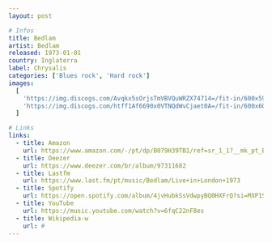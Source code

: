 ```yaml
---
layout: post

# Infos
title: Bedlam
artist: Bedlam
released: 1973-01-01
country: Inglaterra
label: Chrysalis
categories: ['Blues rock', 'Hard rock']
images:
  [
    'https://img.discogs.com/Avqkx5sOrjsTmVBVQuWRZX74714=/fit-in/600x595/filters:strip_icc():format(jpeg):mode_rgb():quality(90)/discogs-images/R-2838894-1309306141.jpeg.jpg',
    'https://img.discogs.com/htff1Af6690x0VTNQdWvCjaet0A=/fit-in/600x600/filters:strip_icc():format(jpeg):mode_rgb():quality(90)/discogs-images/R-2838894-1435351233-4455.jpeg.jpg',
  ]

# Links
links:
  - title: Amazon
    url: https://www.amazon.com/-/pt/dp/B079H39TB1/ref=sr_1_1?__mk_pt_BR=%C3%85M%C3%85%C5%BD%C3%95%C3%91&dchild=1&keywords=bedlam&qid=1614543185&s=music&sr=1-1&tag=kvnol08-20
  - title: Deezer
    url: https://www.deezer.com/br/album/97311682
  - title: Lastfm
    url: https://www.last.fm/pt/music/Bedlam/Live+in+London+1973
  - title: Spotify
    url: https://open.spotify.com/album/4jvHubkSsVdwpyBQ0HXFrQ?si=MXP1S9oiTR2OSUOqJoRqdQ
  - title: YouTube
    url: https://music.youtube.com/watch?v=6fqC22nF8es
  - title: Wikipedia-w
    url: #
---
```

